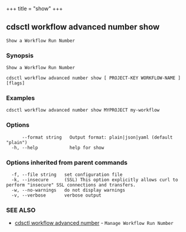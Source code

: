 +++
title = "show"
+++
## cdsctl workflow advanced number show

`Show a Workflow Run Number`

### Synopsis

`Show a Workflow Run Number`

```
cdsctl workflow advanced number show [ PROJECT-KEY WORKFLOW-NAME ] [flags]
```

### Examples

```
cdsctl workflow advanced number show MYPROJECT my-workflow
```

### Options

```
      --format string   Output format: plain|json|yaml (default "plain")
  -h, --help            help for show
```

### Options inherited from parent commands

```
  -f, --file string   set configuration file
  -k, --insecure      (SSL) This option explicitly allows curl to perform "insecure" SSL connections and transfers.
  -w, --no-warnings   do not display warnings
  -v, --verbose       verbose output
```

### SEE ALSO

* [cdsctl workflow advanced number](/manual/components/cdsctl/workflow/advanced/number/)	 - `Manage Workflow Run Number`

